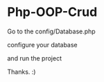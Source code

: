 # Php-OOP-Crud

Go to the config/Database.php

configure your database

and run the project

Thanks. :)
